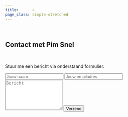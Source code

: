 ```yaml
---
title:      ✍️
page_class: simple-stretched
---
```


<br/>

## Contact met Pim Snel

<br/>

Stuur me een bericht via onderstaand formulier.

<div style="max-width:600px">
<form action="POGOFORM" method="POST">
<input type="text" class="form-control mb-2" id="name" name="name" placeholder="Jouw naam">
<input type="email" class="form-control mb-2" id="email" name="email" placeholder="Jouw emailadres">
<textarea name="message" id="message" rows="6" class="form-control mb-2" placeholder="Bericht"></textarea>
<button type="submit" value="send" class="btn btn-block btn-primary rounded">Verzend</button>
</form>
</div>




<!-- vim: set spell spl=nl: -->
